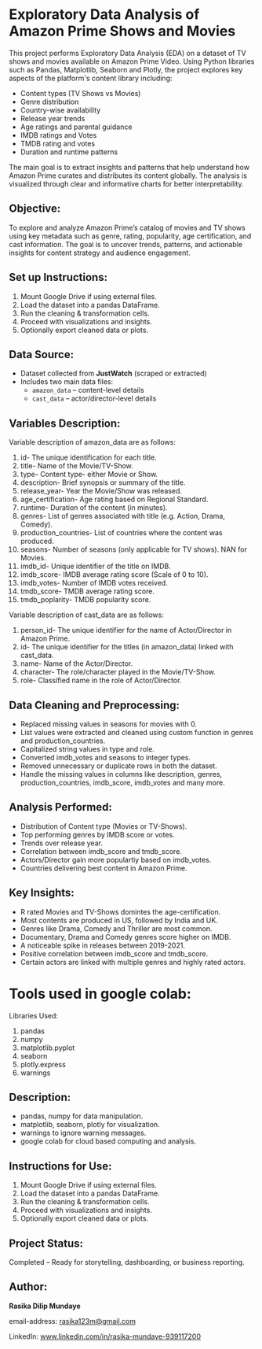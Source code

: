# Exploratory Data Analysis of Amazon Prime Shows and Movies

This project performs Exploratory Data Analysis (EDA) on a dataset of TV shows and movies available on Amazon Prime Video. Using Python libraries such as Pandas, Matplotlib, Seaborn and Plotly, the project explores key aspects of the platform's content library including:

* Content types (TV Shows vs Movies)
* Genre distribution
* Country-wise availability
* Release year trends
* Age ratings and parental guidance
* IMDB ratings and Votes
* TMDB rating and votes
* Duration and runtime patterns

The main goal is to extract insights and patterns that help understand how Amazon Prime curates and distributes its content globally. The analysis is visualized through clear and informative charts for better interpretability.

## Objective:

To explore and analyze Amazon Prime’s catalog of movies and TV shows using key metadata such as genre, rating, popularity, age certification, and cast information. The goal is to uncover trends, patterns, and actionable insights for content strategy and audience engagement.


## Set up Instructions:

1.	Mount Google Drive if using external files.
2.	Load the dataset into a pandas DataFrame.
3.	Run the cleaning & transformation cells.
4.	Proceed with visualizations and insights.
5.	Optionally export cleaned data or plots.

## Data Source:

- Dataset collected from **JustWatch** (scraped or extracted)
- Includes two main data files:
  - `amazon_data` – content-level details
  - `cast_data` – actor/director-level details

## Variables Description:

Variable description of amazon_data are as follows:

1) id- The unique identification for each title.
2) title- Name of the Movie/TV-Show.
3) type- Content type- either Movie or Show.
4) description- Brief synopsis or summary of the title.
5) release_year- Year the Movie/Show was released.
6) age_certification- Age rating based on Regional Standard.
7) runtime- Duration of the content (in minutes).
8) genres- List of genres associated with title (e.g. Action, Drama, Comedy).
9) production_countries- List of countries where the content was produced.
10) seasons- Number of seasons (only applicable for TV shows). NAN for Movies.
11) imdb_id- Unique identifier of the title on IMDB.
12) imdb_score- IMDB average rating score (Scale of 0 to 10).
13) imdb_votes- Number of IMDB votes received.
14) tmdb_score- TMDB average rating score.
15) tmdb_poplarity- TMDB popularity score.
    
Variable description of cast_data are as follows:

1) person_id- The unique identifier for the name of Actor/Director in Amazon Prime.
2) id- The unique identifier for the titles (in amazon_data) linked with cast_data.
3) name- Name of the Actor/Director.
4) character- The role/character played in the Movie/TV-Show.
5) role- Classified name in the role of Actor/Director.
   
## Data Cleaning and Preprocessing:
* Replaced missing values in seasons for movies with 0.
* List values were extracted and cleaned using custom function in genres and production_countries.
* Capitalized string values in type and role.
* Converted imdb_votes and seasons to integer types.
* Removed unnecessary or duplicate rows in both the dataset.
* Handle the missing values in columns like description, genres, production_countries, imdb_score, imdb_votes and many more.
  
## Analysis Performed:
* Distribution of Content type (Movies or TV-Shows).
* Top performing genres by IMDB score or votes.
* Trends over release year.
* Correlation between imdb_score and tmdb_score.
* Actors/Director gain more populartiy based on imdb_votes.
* Countries delivering best content in Amazon Prime.
  
## Key Insights:
* R rated Movies and TV-Shows domintes the age-certification.
* Most contents are produced in US, followed by India and UK.
* Genres like Drama, Comedy and Thriller are most common.
* Documentary, Drama and Comedy genres score higher on IMDB.
* A noticeable spike in releases between 2019-2021.
* Positive correlation between imdb_score and tmdb_score.
* Certain actors are linked with multiple genres and highly rated actors.
  
# Tools used in google colab:

Libraries Used:

1.	pandas
2.	numpy
3.	matplotlib.pyplot
4.	seaborn
5.	plotly.express
6.	warnings
   
## Description:

* pandas, numpy for data manipulation.
* matplotlib, seaborn, plotly for visualization.
* warnings to ignore warning messages.
* google colab for cloud based computing and analysis.

## Instructions for Use:

1.	Mount Google Drive if using external files.
2.	Load the dataset into a pandas DataFrame.
3.	Run the cleaning & transformation cells.
4.	Proceed with visualizations and insights.
5.	Optionally export cleaned data or plots.
   
## Project Status:

Completed – Ready for storytelling, dashboarding, or business reporting.

## Author:
**Rasika Dilip Mundaye**  

email-address: rasika123m@gmail.com

LinkedIn: www.linkedin.com/in/rasika-mundaye-939117200





